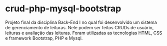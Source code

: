 # crud-php-mysql-bootstrap
Projeto final da disciplina Back-End I no qual foi desenvolvido um sistema de gerenciamento de leituras. Nele podem ser feitos CRUDs de usuário, leituras e avaliação das leituras. Foram utilizadas as tecnologias HTML, CSS e framework Bootstrap, PHP e Mysql.
